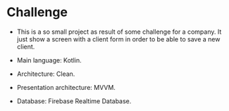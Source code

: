 # Challenge

- This is a so small project as result of some challenge for a company. 
It just show a screen with a client form in order to be able to save a new client.

- Main language: Kotlin.
- Architecture: Clean.
- Presentation architecture: MVVM.
- Database: Firebase Realtime Database.
